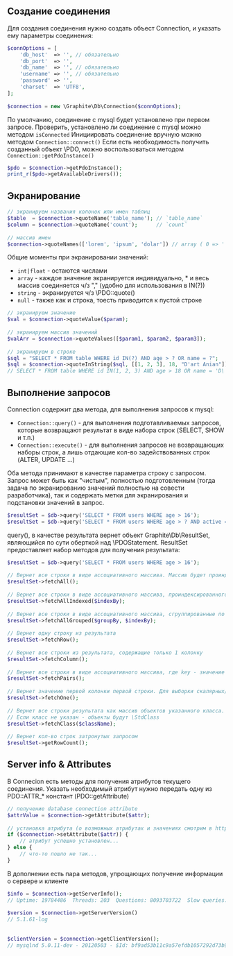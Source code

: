 Создание соединения
-------------------

Для создания соединения нужно создать объест Connection, и указать ему параметры соединения:

```php
$connOptions = [
    'db_host'  => '', // обязательно
    'db_port'  => '',
    'db_name'  => '', // обязательно
    'username' => '', // обязательно
    'password' => '',
    'charset'  => 'UTF8',
];
 
$connection = new \Graphite\Db\Connection($connOptions);
```
По умолчанию, соединение с mysql будет установлено при первом запросе. Проверить, установлено ли соединение с mysql можно методом `isConnected`
Инициировать соединение вручную можно методом `Connection::connect()`
Если есть необходимость получить созданный объект \PDO, можно воспользоваться методом `Connection::getPdoInstance()`

```php
$pdo = $connection->getPdoInstance();
print_r($pdo->getAvailableDrivers());
```

Экранирование
-------------
```php
// экранируем названия колонок или имен таблиц
$table  = $connection->quoteName('table_name'); // `table_name`
$column = $connection->quoteName('count');      // `count`
 
// массив имен
$connection->quoteNames(['lorem', 'ipsum', 'dolar']) // array ( 0 => '`lorem`', 1 => '`ipsum`', 2 => '`dolar`', )
```

Общие моменты при экранировании значений:
* `int|float` - остаются числами
* `array` - каждое значение экранируется индивидуально,  * и весь массив соединяется ч/з "," (удобно для использования в IN(?))
* `string` - экранируется ч/з \PDO::quote()
* `null` - также как и строка, тоесть приводится к пустой строке

```php
// экранируем значение
$val = $connection->quoteValue($param);
 
// экранируем массив значений
$valArr = $connection->quoteValues([$param1, $param2, $param3]);
 
// экранируем в строке
$sql = "SELECT * FROM table WHERE id IN(?) AND age > ? OR name = ?";
$sql = $connection->quoteInString($sql, [[1, 2, 3], 18, "D'art Anian"]);
// SELECT * FROM table WHERE id IN(1, 2, 3) AND age > 18 OR name = 'D\'art Anian'
```

Выполнение запросов
-------------------
Connection содержит два метода, для выполнения запросов к mysql:

* `Connection::query()` - для выполнения подготавливаемых запросов, которые возвращают результат в виде набора строк (SELECT, SHOW и т.п.)
* `Connection::execute()` - для выполнения запросов не возвращающих наборы строк, а лишь отдающие кол-во задействованных строк (ALTER, UPDATE ...)

Оба метода принимают в качестве параметра строку с запросом. Запрос может быть как "чистым", полностью подготовленным (тогда задача по экранированию значений полностью на совести разработчика), так и содержать метки для экранирования и подстановки значений в запрос. 

```php
$resultSet = $db->query('SELECT * FROM users WHERE age > 16');
$resultSet = $db->query('SELECT * FROM users WHERE age > ? AND active = ?', [16, true]);
```

query(), в качестве результата вернет объект Graphite\Db\ResultSet, являющийся по сути оберткой над \PDOStatement. ResultSet предоставляет набор методов для получения результата:

```php
$resultSet = $db->query('SELECT * FROM users WHERE age > 16');
 
// Вернет все строки в виде ассоциативного массива. Массив будет проиндексирован в порядке добавления
$resultSet->fetchAll();
 
// Вернет все строки в виде ассоциативного массива, проиндексированного по значению указанной колонки
$resultSet->fetchAllIndexed($indexBy);
 
// Вернет все строки в виде ассоциативного массива, сгруппированные по указанной колонке. 
$resultSet->fetchAllGrouped($groupBy, $indexBy);
 
// Вернет одну строку из результата
$resultSet->fetchRow();
 
// Вернет все строки из результата, содержащие только 1 колонку
$resultSet->fetchColumn();
 
// Вернет все строки в виде ассоциативного массива, где key - значение первой колонки, value - значение второй
$resultSet->fetchPairs();
 
// Вернет значение первой колонки первой строки. Для выборки скалярных/одиночных значений
$resultSet->fetchOne();
 
// Вернет все строки результата как массив объектов указанного класса.
// Если класс не указан - объекты будут \StdClass 
$resultSet->fetchClass($className);
 
// Вернет кол-во строк затронутых запросом
$resultSet->getRowCount();
```

Server info & Attributes
------------------------
В Connecion есть методы для получения атрибутов текущего соединения. Указать необходимый атрибут нужно передать одну из PDO::ATTR_* констант (PDO::getAttribute)
```php
// получение database connection attribute
$attrValue = $connection->getAttribute($attr);
 
// установка атрибута (о возможных атрибутах и значениях смотрим в http://php.net/manual/en/pdo.setattribute.php)
if ($connection->setAttribute($attr)) {
    // атрибут успешно установлен...
} else {
    // что-то пошло не так...
}
```

В дополнении есть пара методов, упрощающих получение информации о сервере и клиенте
```php
$info = $connection->getServerInfo();
// Uptime: 19784486  Threads: 203  Questions: 8093703722  Slow queries: 31143  Opens: 3922822  Flush tables: 3  Open tables: 2048  Queries per second avg: 409.93
 
$version = $connection->getServerVersion()
// 5.1.61-log
 
 
$clientVersion = $connection->getClientVersion();
// mysqlnd 5.0.11-dev - 20120503 - $Id: bf9ad53b11c9a57efdb1057292d73b928b8c5c77 $
```
